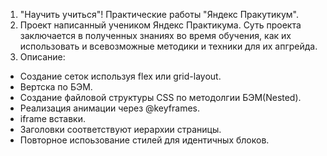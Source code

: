 1. "Научить учиться"! Практические работы "Яндекс Пракутикум".
2. Проект написанный учеником Яндекс Практикума. Суть проекта заключается в полученных знаниях во время обучения, как их использовать и всевозможные методики и техники для их апгрейда.
3. Описание: 
 - Создание сеток используя flex или grid-layout. 
 - Вертска по БЭМ. 
 - Создание файловой структуры CSS по методолгии БЭМ(Nested).
 - Реализация анимации через @keyframes. 
 - iframe вставки.
 - Заголовки соответствуют иерархии страницы.
 - Повторное испоьзование стилей для идентичных блоков.

